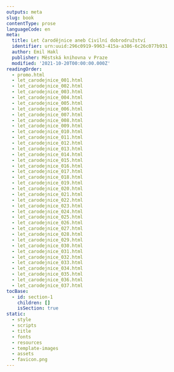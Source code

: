 ```yaml
---
outputs: meta
slug: book
contentType: prose
languageCode: en
meta:
  title: Let čarodějnice aneb Civilní dobrodružství
  identifier: urn:uuid:296c0919-9963-415a-a386-6c26c077b931
  author: Emil Hakl
  publisher: Městská knihovna v Praze
  modified: '2021-10-20T00:00:00.000Z'
readingOrder:
  - promo.html
  - let_carodejnice_001.html
  - let_carodejnice_002.html
  - let_carodejnice_003.html
  - let_carodejnice_004.html
  - let_carodejnice_005.html
  - let_carodejnice_006.html
  - let_carodejnice_007.html
  - let_carodejnice_008.html
  - let_carodejnice_009.html
  - let_carodejnice_010.html
  - let_carodejnice_011.html
  - let_carodejnice_012.html
  - let_carodejnice_013.html
  - let_carodejnice_014.html
  - let_carodejnice_015.html
  - let_carodejnice_016.html
  - let_carodejnice_017.html
  - let_carodejnice_018.html
  - let_carodejnice_019.html
  - let_carodejnice_020.html
  - let_carodejnice_021.html
  - let_carodejnice_022.html
  - let_carodejnice_023.html
  - let_carodejnice_024.html
  - let_carodejnice_025.html
  - let_carodejnice_026.html
  - let_carodejnice_027.html
  - let_carodejnice_028.html
  - let_carodejnice_029.html
  - let_carodejnice_030.html
  - let_carodejnice_031.html
  - let_carodejnice_032.html
  - let_carodejnice_033.html
  - let_carodejnice_034.html
  - let_carodejnice_035.html
  - let_carodejnice_036.html
  - let_carodejnice_037.html
tocBase:
  - id: section-1
    children: []
    isSection: true
static:
  - style
  - scripts
  - title
  - fonts
  - resources
  - template-images
  - assets
  - favicon.png
---
```

